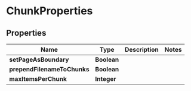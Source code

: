 

# ChunkProperties


## Properties

| Name | Type | Description | Notes |
|------------ | ------------- | ------------- | -------------|
|**setPageAsBoundary** | **Boolean** |  |  |
|**prependFilenameToChunks** | **Boolean** |  |  |
|**maxItemsPerChunk** | **Integer** |  |  |



